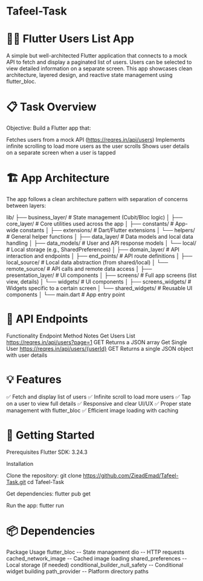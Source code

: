 # Tafeel-Task

# 🧑‍💻 Flutter Users List App

A simple but well-architected Flutter application that connects to a mock API to fetch and display a paginated list of users. Users can be selected to view detailed information on a separate screen. This app showcases clean architecture, layered design, and reactive state management using flutter_bloc.


# 📋 Task Overview

Objective:
Build a Flutter app that:

Fetches users from a mock API (https://reqres.in/api/users)
Implements infinite scrolling to load more users as the user scrolls
Shows user details on a separate screen when a user is tapped


# 🏗️ App Architecture

The app follows a clean architecture pattern with separation of concerns between layers:

lib/
├── business_layer/                # State management (Cubit/Bloc logic)
│
├── core_layer/                   # Core utilities used across the app
│   ├── constants/                # App-wide constants
│   ├── extensions/               # Dart/Flutter extensions
│   └── helpers/                  # General helper functions
│
├── data_layer/                   # Data models and local data handling
│   ├── data_models/              # User and API response models
│   └── local/                    # Local storage (e.g., SharedPreferences)
│
├── domain_layer/                 # API interaction and endpoints
│   ├── end_points/               # API route definitions
│   ├── local_source/             # Local data abstraction (from shared/local)
│   └── remote_source/            # API calls and remote data access
│
├── presentation_layer/           # UI components
│   ├── screens/                  # Full app screens (list view, details)
│   └── widgets/                  # UI components
│       ├── screens_widgets/      # Widgets specific to a certain screen
│       └── shared_widgets/       # Reusable UI components
│
└── main.dart                     # App entry point


# 🔌 API Endpoints

Functionality	Endpoint	Method	Notes
Get Users List	https://reqres.in/api/users?page=1	GET	Returns a JSON array
Get Single User	https://reqres.in/api/users/{userId}	GET	Returns a single JSON object with user details


# 💡 Features

✅ Fetch and display list of users
✅ Infinite scroll to load more users
✅ Tap on a user to view full details
✅ Responsive and clear UI/UX
✅ Proper state management with flutter_bloc
✅ Efficient image loading with caching


# 🚀 Getting Started

Prerequisites
Flutter SDK: 3.24.3


Installation

Clone the repository: 
git clone https://github.com/ZieadEmad/Tafeel-Task.git
cd Tafeel-Task

Get dependencies:
flutter pub get

Run the app:
flutter run


# 📦 Dependencies

Package	Usage
flutter_bloc --	State management
dio	-- HTTP requests
cached_network_image --	Cached image loading
shared_preferences --	Local storage (if needed)
conditional_builder_null_safety -- Conditional widget building
path_provider --	Platform directory paths



